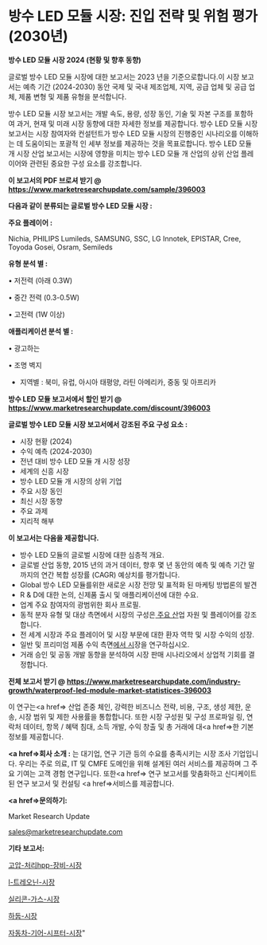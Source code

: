 # 방수 LED 모듈 시장: 진입 전략 및 위험 평가(2030년)

<strong>방수 LED 모듈 시장 2024 (현황 및 향후 동향)</strong>

글로벌 방수 LED 모듈 시장에 대한 보고서는 2023 년을 기준으로합니다.이 시장 보고서는 예측 기간 (2024-2030) 동안 국제 및 국내 제조업체, 지역, 공급 업체 및 공급 업체, 제품 변형 및 제품 유형을 분석합니다.

방수 LED 모듈 시장 보고서는 개발 속도, 용량, 성장 동인, 기술 및 자본 구조를 포함하여 과거, 현재 및 미래 시장 동향에 대한 자세한 정보를 제공합니다. 방수 LED 모듈 시장 보고서는 시장 참여자와 컨설턴트가 방수 LED 모듈 시장의 진행중인 시나리오를 이해하는 데 도움이되는 포괄적 인 세부 정보를 제공하는 것을 목표로합니다. 방수 LED 모듈 개 시장 산업 보고서는 시장에 영향을 미치는 방수 LED 모듈 개 산업의 상위 산업 플레이어와 관련된 중요한 구성 요소를 강조합니다.



<strong>이 보고서의 PDF 브로셔 받기 @ <a href=https://www.marketresearchupdate.com/sample/396003>https://www.marketresearchupdate.com/sample/396003</a></strong>



<strong>다음과 같이 분류되는 글로벌 방수 LED 모듈 시장 :</strong>



<strong>주요 플레이어 :</strong>

Nichia, PHILIPS Lumileds, SAMSUNG, SSC, LG Innotek, EPISTAR, Cree, Toyoda Gosei, Osram, Semileds



<strong>유형 분석 별 :</strong>

• 저전력 (아래 0.3W)

• 중간 전력 (0.3-0.5W)

• 고전력 (1W 이상)



<strong>애플리케이션 분석 별 :</strong>

• 광고하는

• 조명 벽지

<ul>
  <li>지역별 : 북미, 유럽, 아시아 태평양, 라틴 아메리카, 중동 및 아프리카</li>
</ul>


<strong>방수 LED 모듈 보고서에서 할인 받기 @ <a href=https://www.marketresearchupdate.com/discount/396003>https://www.marketresearchupdate.com/discount/396003</a></strong>



<strong>글로벌 방수 LED 모듈 시장 보고서에서 강조된 주요 구성 요소 :</strong>
<ul>
  <li>시장 현황 (2024)</li>
  <li>수익 예측 (2024-2030)</li>
  <li>전년 대비 방수 LED 모듈 개 시장 성장</li>
  <li>세계의 신흥 시장</li>
  <li>방수 LED 모듈 개 시장의 상위 기업</li>
  <li>주요 시장 동인</li>
  <li>최신 시장 동향</li>
  <li>주요 과제</li>
  <li>지리적 해부</li>
</ul>


<strong>이 보고서는 다음을 제공합니다.</strong>
<ul>
  <li>방수 LED 모듈의 글로벌 시장에 대한 심층적 개요.</li>
  <li>글로벌 산업 동향, 2015 년의 과거 데이터, 향후 몇 년 동안의 예측 및 예측 기간 말까지의 연간 복합 성장률 (CAGR) 예상치를 평가합니다.</li>
  <li>Global 방수 LED 모듈를위한 새로운 시장 전망 및 표적화 된 마케팅 방법론의 발견</li>
  <li>R &amp; D에 대한 논의, 신제품 출시 및 애플리케이션에 대한 수요.</li>
  <li>업계 주요 참여자의 광범위한 회사 프로필.</li>
  <li>동적 분자 유형 및 대상 측면에서 시장의 구성은<a href=> 주요 산</a>업 자원 및 플레이어를 강조합니다.</li>
  <li>전 세계 시장과 주요 플레이어 및 시장 부문에 대한 환자 역학 및 시장 수익의 성장.</li>
  <li>일반 및 프리미엄 제품 수익 측면<a href=>에서 시</a>장을 연구하십시오.</li>
  <li>거래 승인 및 공동 개발 동향을 분석하여 시장 판매 시나리오에서 상업적 기회를 결정합니다.</li>
</ul>



<strong>전체 보고서 받기 @ <a href=https://www.marketresearchupdate.com/industry-growth/waterproof-led-module-market-statistices-396003>https://www.marketresearchupdate.com/industry-growth/waterproof-led-module-market-statistices-396003</a></strong>

이 연구는<a href=> 산업 존중</a> 체인, 강력한 비즈니스 전략, 비용, 구조, 생성 제한, 운송, 시장 범위 및 제한 사용률을 통합합니다. 또한 시장 구성원 및 구성 프로파일 링, 연락처 데이터, 항목 / 혜택 침대, 소득 개발, 수익 창출 및 총 거래에 대<a href=>한 기본 </a>정보를 제공합니다.



<strong><a href=>회사 소</a>개 :</strong>
는 대기업, 연구 기관 등의 수요를 충족시키는 시장 조사 기업입니다. 우리는 주로 의료, IT 및 CMFE 도메인을 위해 설계된 여러 서비스를 제공하며 그 주요 기여는 고객 경험 연구입니다. 또한<a href=> 연구 보</a>고서를 맞춤화하고 신디케이트 된 연구 보고서 및 컨설팅 <a href=>서비스</a>를 제공합니다.



<strong><a href=>문의하기:</a></strong>

Market Research Update

sales@marketresearchupdate.com



<strong>기타 보고서:</strong>

<a href=https://www.linkedin.com/pulse/고압-처리hpp-장비-시장-규모-및-성장-2023-trend-tracking-tips-360-analysis/>고압-처리hpp-장비-시장</a>

<a href=https://www.linkedin.com/pulse/l-트레오닌-시장-동향-및-성장-전망-survey-savvy-insights-360-analysis-rldef/>l-트레오닌-시장</a>

<a href=https://www.linkedin.com/pulse/실리콘-가스-시장-세분화-연구-및-목표-고객2029년-isdailynews-swfqf/>실리콘-가스-시장</a>

<a href=https://www.linkedin.com/pulse/하둡-시장-세분화-연구-및-목표-고객2030년-consumer-connection-compendium-ana-o7n6f/>하둡-시장</a>

<a href=https://www.linkedin.com/pulse/자동차-기어-시프터-시장-경쟁-분석-및-성장-잠재력-2029-trendsetters-talk-360-analysis-qdmaf/>자동차-기어-시프터-시장</a>"
